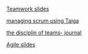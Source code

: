 
[Teamwork slides](https://learningcentral.cf.ac.uk/bbcswebdav/pid-4472325-dt-content-rid-7997536_2/courses/1718-CM6113/CM6113%20-%2004%20-%20Teamwork.pdf)

[managing scrum using Taiga](https://learningcentral.cf.ac.uk/bbcswebdav/pid-4472329-dt-content-rid-7997540_2/courses/1718-CM6113/CM6113%20-%2004%20-%20TeamworkScrumHelp.pdf)

[the disciplin of teams- journal](https://learningcentral.cf.ac.uk/bbcswebdav/pid-4472334-dt-content-rid-7997546_2/courses/1718-CM6113/Harv%20Bus%20Rev%201993%20Katzenbach.pdf)

[Agile slides](https://learningcentral.cf.ac.uk/bbcswebdav/pid-4472354-dt-content-rid-7997567_2/courses/1718-CM6113/CM6113%20-%2005a%20-%20Agile%20Development.pdf)
